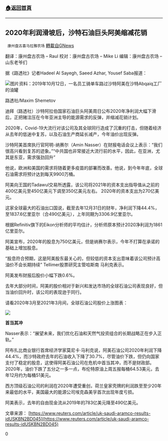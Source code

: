 ###  [:house:返回首頁](https://github.com/ourhimalayas/txt)
---

## 2020年利润滑坡后，沙特石油巨头阿美缩减花销
` 康州盘古喜马拉雅农场` [轉載自GNews](https://gnews.org/zh-hans/1002982/)

翻译：康州盘古农场 – Raul
校对：康州盘古农场 – Mike Li
编辑：康州盘古农场 – 山东老爷们

据《路透社》记者Hadeel Al Sayegh, Saeed Azhar, Yousef Saba报道：

![]()![](https://gnews.org/wp-content/uploads/2021/03/1-217.jpg)图片资料：2019年10月12日，一名员工骑单车路过沙特阿美在沙特Abqaiq工厂的油罐

路透社/Maxim Shemetov

迪拜（路透社）沙特阿拉伯国家石油巨头阿美周日公布2020年净利润大幅下滑后，正把赌注压在今年亚洲主导的能源需求的反弹，并缩减花销计划。

2020年，Covid-19大流行对该公司及其全球同行造成了沉重的打击，但随着经济从去年的低迷中复苏，以及石油生产商延长减产，今年油价出现反弹。

沙特阿美首席执行官阿明-纳赛尔（Amin Nasser）在财报电话会议上表示：“我们很高兴看到复苏的迹象。”“中共国也非常接近大流行前的水平，因此，在亚洲，尤其是东亚，需求强劲回升”

他说，欧洲和美国的需求将随着更多疫苗的部署而改善。他说，到今年年底，全球石油需求将预计达到每天9900万桶。

阿美向王国的Tadawul交易所透露，该公司将2021年的资本支出指导值从之前的400亿美元至450亿美元下调至350亿美元左右。 2020年的资本支出为270亿美元。

这家全球最大的石油出口国说，截至去年12月31日的财年，净利润下降44.4%，至1837.6亿里亚尔（合490亿美元），上年同期为3306.9亿里亚尔。

根据Refinitiv旗下的Eikon分析师的平均估计，分析师原本预计2020净利润为1861亿里亚尔。

阿美宣布，2020年的股息为750亿美元，但是纳赛尔表示，今年不打算在承诺的基础上增加股息。

“股息符合预期，这是阿美股东最关心的，但较低的资本支出意味着该公司预计高油价不会长期持续” Tellimer股票研究主管哈斯南 马利克表示。

阿美发布财报后股价小幅下跌0.6%。

去年大部分时间，阿美的股价相对于新兴和发达市场的全球石油公司表现良好，但当油价回升时，该公司的表现逊于同行。

请看2020年3月至2021年3月间，全球石油公司股价上涨图表：

![]()![](https://gnews.org/wp-content/uploads/2021/03/2-94.jpg)

**首当其冲**

Nasser表示：“展望未来，我们优化石油和天然气投资组合的长期战略正在步入正轨。”

阿布扎比商业银行首席经济学家莫尼卡·马利克说，阿美石油公司2020年利润下降44.4%，而沙特政府去年的石油收入下降了30.7%，尽管油价下跌，但仍向国家支付了稳定的股息，这使得阿美石油公司在危机中首当其冲，而不是财政部。2020年，油价下跌了五分之一多一点，布伦特原油上周五报每桶64.53美元，去年12月约为每桶51美元。

西方顶级石油公司的利润在2020年遭受重创，荷兰皇家壳牌的利润跌至至少20年来最低的水平，美国最大的能源公司埃克森美孚首次出现年度亏损。

阿美表示，去年的自由现金流从2019年的783亿美元降至490亿美元。

文章来源： [https://www.reuters.com/article/uk-saudi-aramco-results-idUSKBN2BD045](https://www.reuters.com/article/uk-saudi-aramco-results-idUSKBN2BD045)

0
